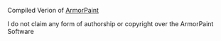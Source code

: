 Compiled Verion of [ArmorPaint](https://github.com/armory3d/armortools)

I do not claim any form of authorship or copyright over the ArmorPaint Software
